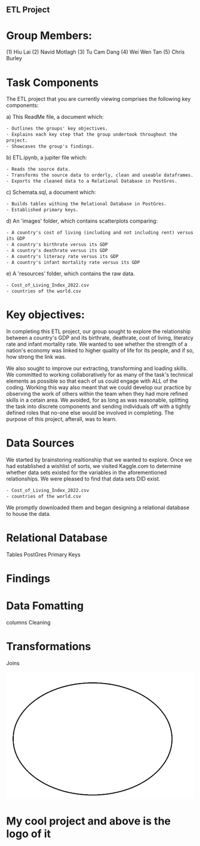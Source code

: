 ## ETL Project

# Group Members:

(1) Hiu Lai    (2) Navid Motlagh   (3) Tu Cam Dang   (4) Wei Wen Tan   (5) Chris Burley

# Task Components

The ETL project that you are currently viewing comprises the following key components:

a) This ReadMe file, a document which:
    
    - Outlines the groups' key objectives. 
    - Explains each key step that the group undertook throughout the project.
    - Showcases the group's findings.


b) ETL.ipynb, a jupiter file which:

    - Reads the source data.
    - Transforms the source data to orderly, clean and useable dataframes.
    - Exports the cleaned data to a Relational Database in PostGres.

c) Schemata.sql, a document which:

    - Builds tables withing the Relational Database in PostGres.
    - Established primary keys.

d) An 'images' folder, which contains scatterplots comparing:

    - A country's cost of living (including and not including rent) versus its GDP
    - A country's birthrate versus its GDP
    - A country's deathrate versus its GDP
    - A country's literacy rate versus its GDP
    - A country's infant mortality rate versus its GDP

e) A 'resources' folder, which contains the raw data.

    - Cost_of_Living_Index_2022.csv
    - countries of the world.csv

# Key objectives:

In completing this ETL project, our group sought to explore the relationship between a country's GDP and its birthrate, deathrate, cost of living, literatcy rate and infant mortality rate. We wanted to see whether the strength of a nation's economy was linked to higher quality of life for its people, and if so, how strong the link was.

We also sought to improve our extracting, transforming and loading skills. We committed to working collaboratively for as many of the task's technical elements as possible so that each of us could engage with ALL of the coding. Working this way also meant that we could develop our practice by observing the work of others within the team when they had more refined skills in a cetain area. We avoided, for as long as was reasonable, splitting the task into discrete components and sending individuals off with a tightly defined roles that no-one else would be involved in completing. The purpose of this project, afterall, was to learn.

# Data Sources

We started by brainstoring realtionship that we wanted to explore.
Once we had established a wishlist of sorts, we visited Kaggle.com to determine whether data sets existed for the variables in the aforementioned relationships.
We were pleased to find that data sets DID exist.

    - Cost_of_Living_Index_2022.csv
    - countries of the world.csv

We promptly downloaded them and began designing a relational database to house the data.

# Relational Database
Tables
PostGres
Primary Keys

# Findings

# Data Fomatting
columns
Cleaning

# Transformations
Joins



![alt text](Screen_Captures/Screen_Capture_1-Test.png)
# My cool project and above is the logo of it